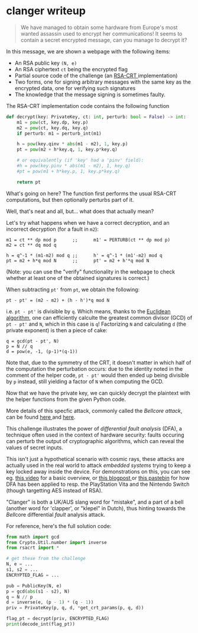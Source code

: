 # clanger writeup

> We have managed to obtain some hardware from Europe's most wanted assassin
> used to encrypt her communications! It seems to contain a secret encrypted
> message, can you manage to decrypt it?

In this message, we are shown a webpage with the following items:

* An RSA public key `(N, e)`
* An RSA ciphertext `ct` being the encrypted flag
* Partial source code of the challenge (an [RSA-CRT
  ](https://en.wikipedia.org/wiki/RSA_(cryptosystem)#Using_the_Chinese_remainder_algorithm)
  implementation)
* Two forms, one for signing arbitrary messages with the same key as the
  encrypted data, one for verifying such signatures
* The knowledge that the message signing is sometimes faulty.

The RSA-CRT implementation code contains the following function

```python
def decrypt(key: PrivateKey, ct: int, perturb: bool = False) -> int:
    m1 = pow(ct, key.dp, key.p)
    m2 = pow(ct, key.dq, key.q)
    if perturb: m1 = perturb_int(m1)

    h = pow(key.qinv * abs(m1 - m2), 1, key.p)
    pt = pow(m2 + h*key.q, 1, key.p*key.q)

    # or equivalently (if 'key' had a 'pinv' field):
    #h = pow(key.pinv * abs(m1 - m2), 1, key.q)
    #pt = pow(m1 + h*key.p, 1, key.p*key.q)

    return pt
```

What's going on here? The function first performs the usual RSA-CRT
computations, but then optionally perturbs part of it.

Well, that's neat and all, but...  what does that actually mean?

Let's try what happens when we have a correct decryption, and an incorrect
decryption (for a fault in `m2`):

```
m1 = ct ** dp mod p      ;;      m1' = PERTURB(ct ** dp mod p)
m2 = ct ** dq mod q

h = q^-1 * (m1-m2) mod q ;;      h' = q^-1 * (m1'-m2) mod q
pt = m2 + h*q mod N      ;;      pt' = m2 + h'*q mod N
```

(Note: you can use the "verify" functionality in the webpage to check whether
at least one of the obtained signatures is correct.)

When subtracting `pt'` from `pt`, we obtain the following:

```
pt - pt' = (m2 - m2) + (h - h')*q mod N
```

i.e. `pt - pt'` is divisible by `q`. Which means, thanks to the [Euclidean
algorithm](https://en.wikipedia.org/wiki/Euclidean_algorithm), one can
efficiently calculte the greatest common divisor (GCD) of `pt - pt'` and `N`,
which in this case is `q`! Factorizing `N` and calculating `d` (the private
exponent) is then a piece of cake:

```
q = gcd(pt - pt', N)
p = N // q
d = pow(e, -1, (p-1)*(q-1))
```

Note that, due to the symmetry of the CRT, it doesn't matter in which half of
the computation the perturbation occurs: due to the identity noted in the
comment of the helper code, `pt - pt'` would then ended up being divisible by
`p` instead, still yielding a factor of `N` when computing the GCD.

Now that we have the private key, we can quickly decrypt the plaintext with the
helper functions from the given Python code.

More details of this specfic attack, commonly called the *Bellcore attack*, can
be found [here
](https://www.cryptologie.net/article/371/fault-attacks-on-rsas-signatures/)
and [here](https://eprint.iacr.org/2012/553).

This challenge illustrates the power of *differential fault analysis* (DFA), a
technique often used in the context of hardware security: faults occuring can
perturb the output of cryptographic algorithms, which can reveal the values of
secret inputs.

This isn't just a hypothetical scenario with cosmic rays, these attacks are
actually used in the real world to attack *embedded systems* trying to keep a
key locked away inside the device. For demonstrations on this, you can see eg.
[this video](https://www.youtube.com/watch?v=eO-ayS4pbLQ) for a basic overview,
or [this blogpost
](https://yifan.lu/2019/02/22/attacking-hardware-aes-with-dfa/) or [this
pastebin](https://gist.github.com/plutooo/733318dbb57166d203c10d12f6c24e06) for
how DFA has been applied to resp. the PlayStation Vita and the Nintendo Switch
(though targetting AES instead of RSA).

"Clanger" is both a UK/AUS slang word for "mistake", and a part of a bell
(another word for 'clapper', or "klepel" in Dutch), thus hinting towards the
*Bell*core differential *fault* analysis attack.

For reference, here's the full solution code:

```python
from math import gcd
from Crypto.Util.number import inverse
from rsacrt import *

# get these from the challenge
N, e = ...
s1, s2 = ...
ENCRYPTED_FLAG = ...

pub = PublicKey(N, e)
p = gcd(abs(s1 - s2), N)
q = N // p
d = inverse(e, (p - 1) * (q - 1))
priv = PrivateKey(p, q, d, *get_crt_params(p, q, d))

flag_pt = decrypt(priv, ENCRYPTED_FLAG)
print(decode_int(flag_pt))
```
